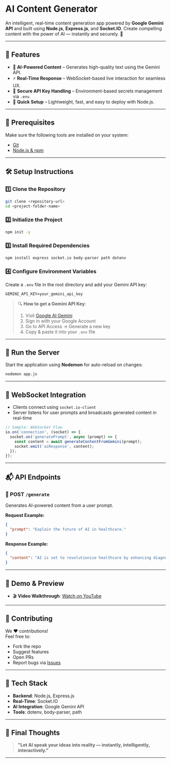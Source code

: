 

# AI Content Generator  
An intelligent, real-time content generation app powered by **Google Gemini API** and built using **Node.js**, **Express.js**, and **Socket.IO**. Create compelling content with the power of AI — instantly and securely. 🚀  

---

## 🌟 Features

- 🧠 **AI-Powered Content** – Generates high-quality text using the Gemini API.  
- ⚡ **Real-Time Response** – WebSocket-based live interaction for seamless UX.  
- 🔐 **Secure API Key Handling** – Environment-based secrets management via `.env`.  
- 🚀 **Quick Setup** – Lightweight, fast, and easy to deploy with Node.js.

---

## 🔧 Prerequisites

Make sure the following tools are installed on your system:

- [Git](https://git-scm.com/)  
- [Node.js & npm](https://nodejs.org/)

---

## 🛠️ Setup Instructions

### 1️⃣ Clone the Repository
```bash
git clone <repository-url>
cd <project-folder-name>
```

### 2️⃣ Initialize the Project
```bash
npm init -y
```

### 3️⃣ Install Required Dependencies
```bash
npm install express socket.io body-parser path dotenv
```

### 4️⃣ Configure Environment Variables
Create a `.env` file in the root directory and add your Gemini API key:
```env
GEMINI_API_KEY=your_gemini_api_key
```

> 🔍 **How to get a Gemini API Key**:
> 1. Visit [Google AI Gemini](https://ai.google.com/gemini/)  
> 2. Sign in with your Google Account  
> 3. Go to API Access → Generate a new key  
> 4. Copy & paste it into your `.env` file

---

## 🔌 Run the Server
Start the application using **Nodemon** for auto-reload on changes:
```bash
nodemon app.js
```

---

## 📡 WebSocket Integration

- Clients connect using `socket.io-client`  
- Server listens for user prompts and broadcasts generated content in real-time  

```js
// Sample: WebSocket Flow
io.on('connection', (socket) => {
  socket.on('generatePrompt', async (prompt) => {
    const content = await generateContentFromGemini(prompt);
    socket.emit('aiResponse', content);
  });
});
```

---

## 📬 API Endpoints

### 🔹 POST `/generate`
Generates AI-powered content from a user prompt.

**Request Example:**
```json
{
  "prompt": "Explain the future of AI in healthcare."
}
```

**Response Example:**
```json
{
  "content": "AI is set to revolutionize healthcare by enhancing diagnosis, personalizing treatment, and automating administrative tasks..."
}
```

---

## 🎥 Demo & Preview

- 🎬 **Video Walkthrough**: [Watch on YouTube](https://youtu.be/uPewJ1NgvgA)

---

## 🤝 Contributing

We ❤️ contributions!  
Feel free to:
- Fork the repo  
- Suggest features  
- Open PRs  
- Report bugs via [Issues](https://github.com/DarshiI2009/AI-content-genrator/issues)

---

## 📌 Tech Stack

- **Backend**: Node.js, Express.js  
- **Real-Time**: Socket.IO  
- **AI Integration**: Google Gemini API  
- **Tools**: dotenv, body-parser, path

---

## 🚀 Final Thoughts

> **"Let AI speak your ideas into reality — instantly, intelligently, interactively."**

---


